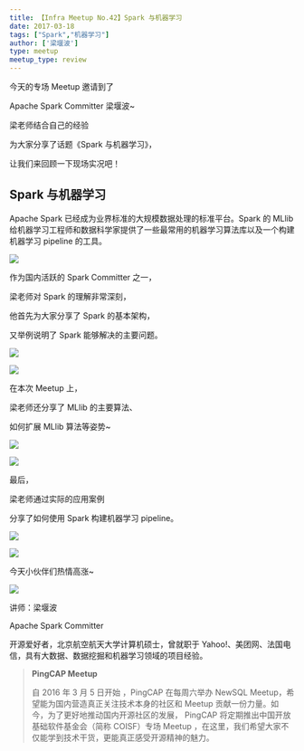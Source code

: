 ```yaml
---
title: 【Infra Meetup No.42】Spark 与机器学习 
date: 2017-03-18
tags: ["Spark","机器学习"]
author: ['梁堰波']
type: meetup
meetup_type: review
---
```



今天的专场 Meetup 邀请到了

Apache Spark Committer 梁堰波~

梁老师结合自己的经验

为大家分享了话题《Spark 与机器学习》，

让我们来回顾一下现场实况吧！

## Spark 与机器学习

Apache Spark 已经成为业界标准的大规模数据处理的标准平台。Spark 的 MLlib 给机器学习工程师和数据科学家提供了一些最常用的机器学习算法库以及一个构建机器学习 pipeline 的工具。

![](http://upload-images.jianshu.io/upload_images/542677-c49c62f48772a724?imageMogr2/auto-orient/strip%7CimageView2/2/w/1240)

作为国内活跃的 Spark Committer 之一，

梁老师对 Spark 的理解非常深刻，

他首先为大家分享了 Spark 的基本架构，

又举例说明了 Spark 能够解决的主要问题。

![](http://upload-images.jianshu.io/upload_images/542677-35d9f1eed2c66129?imageMogr2/auto-orient/strip%7CimageView2/2/w/1240)

![](http://upload-images.jianshu.io/upload_images/542677-321fc54c2e6e2f2c?imageMogr2/auto-orient/strip%7CimageView2/2/w/1240)

在本次 Meetup 上，

梁老师还分享了 MLlib 的主要算法、

如何扩展 MLlib 算法等姿势~

![](http://upload-images.jianshu.io/upload_images/542677-2eca4409a6ce5cba?imageMogr2/auto-orient/strip%7CimageView2/2/w/1240)

![](http://upload-images.jianshu.io/upload_images/542677-c07ee560f55cf398?imageMogr2/auto-orient/strip%7CimageView2/2/w/1240)

最后，

梁老师通过实际的应用案例

分享了如何使用 Spark 构建机器学习 pipeline。

![](http://upload-images.jianshu.io/upload_images/542677-f7814bc74f5ce324?imageMogr2/auto-orient/strip%7CimageView2/2/w/1240)

![](http://upload-images.jianshu.io/upload_images/542677-fc0a61ed1dd55a90?imageMogr2/auto-orient/strip%7CimageView2/2/w/1240)

今天小伙伴们热情高涨~

![](http://upload-images.jianshu.io/upload_images/542677-67206d387494bd0c?imageMogr2/auto-orient/strip%7CimageView2/2/w/1240)

讲师：梁堰波

Apache Spark Committer

开源爱好者，北京航空航天大学计算机硕士，曾就职于 Yahoo!、美团网、法国电信，具有大数据、数据挖掘和机器学习领域的项目经验。

>**PingCAP Meetup**
>
>自 2016 年 3 月 5 日开始 ，PingCAP 在每周六举办 NewSQL Meetup，希望能为国内营造真正关注技术本身的社区和 Meetup 贡献一份力量。如今，为了更好地推动国内开源社区的发展， PingCAP 将定期推出中国开放基础软件基金会（简称 COISF）专场 Meetup ，在这里，我们希望大家不仅能学到技术干货，更能真正感受开源精神的魅力。
